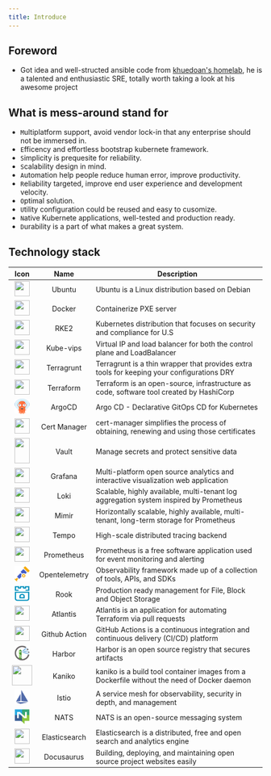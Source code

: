 ```yaml
---
title: Introduce
---
```


## Foreword

- Got idea and well-structed ansible code from [khuedoan's homelab](https://github.com/khuedoan/homelab.git), he is a talented and enthusiastic SRE, totally worth taking a look at his awesome project

## What is mess-around stand for

- `M`ultiplatform support, avoid vendor lock-in that any enterprise should not be immersed in.
- `E`fficency and effortless bootstrap kubernete framework.
- `S`implicity is prequesite for reliability.
- `S`calability design in mind.
- `A`utomation help people reduce human error, improve productivity.
- `R`eliability targeted, improve end user experience and development velocity.
- `O`ptimal solution.
- `U`tility configuration could be reused and easy to cusomize.
- `N`ative Kubernete applications, well-tested and production ready.
- `D`urability is a part of what makes a great system.

## Technology stack

|                                                                                   Icon                                                                                    |     Name      | Description                                                                                 |
| :-----------------------------------------------------------------------------------------------------------------------------------------------------------------------: | :-----------: | ------------------------------------------------------------------------------------------- |
|  <img src="https://upload.wikimedia.org/wikipedia/commons/thumb/a/ab/Logo-ubuntu_cof-orange-hex.svg/1200px-Logo-ubuntu_cof-orange-hex.svg.png" width="30" height="30" />  |    Ubuntu     | Ubuntu is a Linux distribution based on Debian                                              |
|                          <img src="https://www.docker.com/wp-content/uploads/2022/03/vertical-logo-monochromatic.png" width="30" height="30" />                           |    Docker     | Containerize PXE server                                                                     |
|                                      <img src="https://www.suse.com/c/wp-content/uploads/2022/06/RKE.jpeg" width="30" height="30" />                                      |     RKE2      | Kubernetes distribution that focuses on security and compliance for U.S                     |
|                                               <img src="https://kube-vip.io/images/kube-vip.png" width="30" height="30" />                                                |   Kube-vips   | Virtual IP and load balancer for both the control plane and LoadBalancer                    |
|        <img src="https://global.discourse-cdn.com/standard11/uploads/gruntwork/original/1X/451c24614aece67849fd62d0432d77ecd00735c6.png" width="30" height="30" />        |  Terragrunt   | Terragrunt is a thin wrapper that provides extra tools for keeping your configurations DRY  |
|                                         <img src="https://avatars.githubusercontent.com/u/52939924?v=4" width="30" height="30" />                                         |   Terraform   | Terraform is an open-source, infrastructure as code, software tool created by HashiCorp     |
|                  <img src="https://raw.githubusercontent.com/cncf/artwork/master/projects/argo/icon/color/argo-icon-color.svg" width="30" height="30" />                  |    ArgoCD     | Argo CD - Declarative GitOps CD for Kubernetes                                              |
|                                      <img src="https://cert-manager.io/images/cert-manager-logo-icon.svg" width="30" height="30" />                                       | Cert Manager  | cert-manager simplifies the process of obtaining, renewing and using those certificates     |
|                             <img src="https://www.datocms-assets.com/2885/1620155128-brandhcvaultverticalcolor.svg" width="30" height="50" />                             |     Vault     | Manage secrets and protect sensitive data                                                   |
|                                           <img src="https://grafana.com/static/img/menu/grafana2.svg" width="30" height="30" />                                           |    Grafana    | Multi-platform open source analytics and interactive visualization web application          |
|                                             <img src="https://grafana.com/static/img/menu/loki.svg" width="30" height="30" />                                             |     Loki      | Scalable, highly available, multi-tenant log aggregation system inspired by Prometheus      |
|                                         <img src="https://grafana.com/static/img/logos/logo-mimir.svg" width="30" height="30" />                                          |     Mimir     | Horizontally scalable, highly available, multi-tenant, long-term storage for Prometheus     |
|                                    <img src="https://grafana.com/static/assets/img/logos/grafana-tempo.svg" width="30" height="30" />                                     |     Tempo     | High-scale distributed tracing backend                                                      |
|                                          <img src="https://grafana.com/static/img/menu/prometheus.svg" width="30" height="30" />                                          |  Prometheus   | Prometheus is a free software application used for event monitoring and alerting            |
|         <img src="https://raw.githubusercontent.com/cncf/artwork/master/projects/opentelemetry/icon/color/opentelemetry-icon-color.svg" width="30" height="30" />         | Opentelemetry | Observability framework made up of a collection of tools, APIs, and SDKs                    |
| <img src="https://raw.githubusercontent.com/cncf/artwork/d2ed716cc0769e6c65d2e58f9a503fca02b60a56/projects/rook/icon/color/rook-icon-color.svg" width="30" height="30" /> |     Rook      | Production ready management for File, Block and Object Storage                              |
|                                      <img src="https://avatars.githubusercontent.com/u/32311288?s=280&v=4" width="30" height="30" />                                      |   Atlantis    | Atlantis is an application for automating Terraform via pull requests                       |
|                                      <img src="https://avatars.githubusercontent.com/u/44036562?s=280&v=4" width="30" height="30" />                                      | Github Action | GitHub Actions is a continuous integration and continuous delivery (CI/CD) platform         |
|                <img src="https://raw.githubusercontent.com/cncf/artwork/master/projects/harbor/icon/color/harbor-icon-color.svg" width="30" height="30" />                |    Harbor     | Harbor is an open source registry that secures artifacts                                    |
|                                <img src="https://gitlab.com/uploads/-/system/project/avatar/22284858/kaniko.png" width="40" height="40" />                                |    Kaniko     | kaniko is a build tool container images from a Dockerfile without the need of Docker daemon |
|                 <img src="https://raw.githubusercontent.com/cncf/artwork/master/projects/istio/icon/color/istio-icon-color.svg" width="30" height="30" />                 |     Istio     | A service mesh for observability, security in depth, and management                         |
|                  <img src="https://raw.githubusercontent.com/cncf/artwork/master/projects/nats/icon/color/nats-icon-color.svg" width="30" height="30" />                  |     NATS      | NATS is an open-source messaging system                                                     |
|                                               <img src="https://www.elastic.co/favicon-32x32.png" width="30" height="30" />                                               | Elasticsearch | Elasticsearch is a distributed, free and open search and analytics engine                   |
|               <img src="https://d33wubrfki0l68.cloudfront.net/c088b7acfcf11100903c44fe44f2f2d7e0f30531/47727/img/docusaurus.svg" width="30" height="30" />                |  Docusaurus   | Building, deploying, and maintaining open source project websites easily                    |
